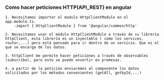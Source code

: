 ### Como hacer peticiones HTTP(API_REST) en angular

    1. Necesitamos importar el modulo HttpClientModule en el app.module.ts.
        -import { HttpClientModule } from '@angular/common/http'
    
    2. Necesitamos usar el módulo HttpClientModule a través de su librería httpClient, esta librería es un inyectable ( como los services, router,...) pero está pensado para ir dentro de un servicio. Que es el que se encarga de los datos.
   
    3. httpClient me permite hacer peticiones a través de observables (subscribe), pero esto se puede onvertir en promesas.

    4. a partir de la petición enviaremos al componente los datos solicitados por los métodos convenientes (getAll, getbyId,...)
